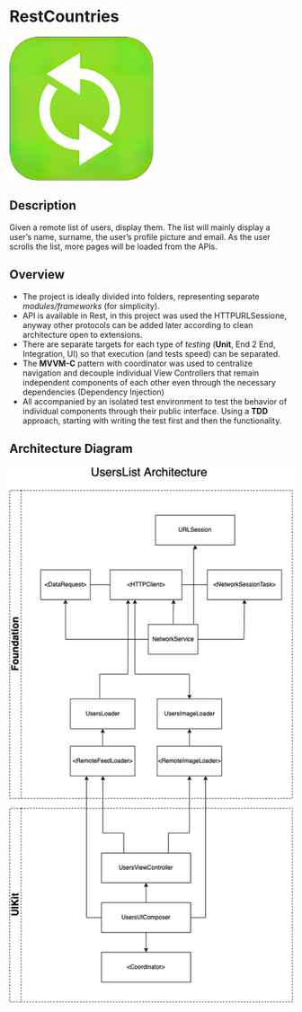 # RestCountries

<img src="restful_users.png" title="" alt="" data-align="center">

## Description

Given a remote list of users, display them.
The list will mainly display a user’s name, surname, the user’s profile picture and email. As the user scrolls the list, more pages will be loaded from the APIs.

## Overview

- The project is ideally divided into folders, representing separate *modules/frameworks* (for simplicity).
- API is available in Rest, in this project was used the HTTPURLSessione, anyway other protocols can be added later according to clean architecture open to extensions.
- There are separate targets for each type of *testing* (**Unit**, End 2 End, Integration, UI) so that execution (and tests speed) can be separated.
- The **MVVM-C** pattern with coordinator was used to centralize navigation and decouple individual View Controllers that remain independent components of each other even through the necessary dependencies (Dependency Injection)
- All accompanied by an isolated test environment to test the behavior of individual components through their public interface. Using a **TDD** approach, starting with writing the test first and then the functionality.

## Architecture Diagram

![Architecture Diagram](UsersList-Arch.png)
